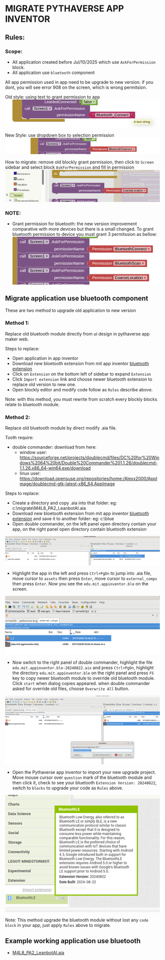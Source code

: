 # MIGRATE PYTHAVERSE APP INVENTOR 
## Rules:
### Scope: 
* All application created before Jul/10/2025 which use `AskForPermission` block.
* All application use `bluetooth` component

All app permission used in app need to be upgrade to new version. if you dont, you will see error 908 on the screen, which is wrong permitsion.

Old style: using text to grant permission to app
![perm.png](images/perm.png)

New Style: use dropdown box to selection permission
![perm-new.png](images/perm-new.png)

How to migrate: remove old blockly grant permission, then click to `Screen` sidebar and select block `AskForPermission` and fill in permission 
![grant-new.png](images/grant-new.png)


### NOTE: 
* Grant permission for bluetooth: the new version improvement comparative with more devices but there is a small changed.
To grant bluetooth permission to device you must grant 3 permitssion as bellow:
![perm-blue.png](images/perm-blue.png)


## Migrate application use bluetooth component
These are two method to upgrade old application to new version
### Method 1: 

Replace old bluetooth module directly from ui design in pythaverse app maker web.

Steps to replace:
* Open application in app inventor
* Download new bloetooth extension from mit app inventor [bluetooth extension](https://iot.appinventor.mit.edu/assets/resources/edu.mit.appinventor.ble-20240822.aix)
* Click on `Extension` on the bottom left of sidebar to expand `Extension`
* Click `Import extension` link and choose newer bluetooth extension to replace old version to new one.
* Open blockly editor and modify code follow as `Rules` describe above. 

Note: with this method, you must rewrite from scratch every blockly blocks relate to bluetooth module. 

### Method 2:

Replace old bluetooth module by direct modify .aia file.

Tooth require:
* double commander: download from here:
  * window user: https://sourceforge.net/projects/doublecmd/files/DC%20for%20Windows%2064%20bit/Double%20Commander%201.1.26/doublecmd-1.1.26.x86_64-win64.exe/download
  * linux user: https://download.opensuse.org/repositories/home:/Alexx2000/AppImage/doublecmd-gtk-latest-x86_64.AppImage

Steps to replace:
* Create a directory and copy .aia into that folder: eg: c:\migrate\M4L8_PA2_LeanbotAI.aia
* Download new bloetooth extension from mit app inventor [bluetooth extension](https://iot.appinventor.mit.edu/assets/resources/edu.mit.appinventor.ble-20240822.aix) and save it to another folder: eg: c:\blue
* Open double commander, on the left panel open directory contain your app, on the right panel open directory contain bluetooth extension

![mig1.png](images/mig1.png)

* Highlight the app in the left and press `Ctrl+PgDn` to jump into .aia file, move cursor to `assets` then press `Enter`,
move cursor to `external_comps` then press `Enter`. Now you see the `edu.mit.appinventor.ble` on the screen.

![mig2.png](images/mig2.png)

* Now switch to the right panel of double commander, highlight the file `edu.mit.appinventor.ble-20240822.aix` and press `Ctrl+PgDn`, highlight the directory `edu.mit.appinventor.ble` on the right panel and press `F5` key to copy newer bluetooth module to override old bluetooth module. Click `start` when dialog copies appeared. when double commander asked for override old files, choose `Overwrite All` button. 

![mig3.png](images/mig3.png)

* Open the Pythaverse app inventor to import your new upgrade project. Move mouse cursor over `question` mark of the bluetooth module and then click it, check to see your bluetooth `Extension Version: 20240822`, switch to `blocks` to upgrade your code as `Rules` above.

![mig4.png](images/mig4.png)

Note: This method upgrade the bluetooth module without lost any `code block` in your app, just apply `Rules` above to migrate.

## Example working application use bluetooth 
* [M4L8_PA2_LeanbotAI.aia](samples/M4L8_PA2_LeanbotAI.aia)
